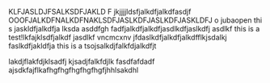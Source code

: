KLFJASLDJFSALKSDFJAKLD F
jkjjjjldsfjalkdfjalkdfasdjf
OOOFJALKDFNALKDFNAKLSDFJASLKDFJASLKDFJASKLDFJ
o jubaopen
thi s jaskldfjalkdfja lksda
asddfgh
fadfjalkdfjalkdfjasdlkdfjaslkdfj asdlkf 
this is a test!lkfajklsdfjalkdf jasdlkf vncmcxnv
jfdaslkdfjalkdfjalkdfflkjsdalkj
faslkdfjakldfja
this is a tsojsalkdjfalkfdjalkdfjt


lakdjflakfdjklsadfj
kjsadjfalkfdjlk
fasdfafdadf
ajsdkfajflkafhgfhgfhgfhgfhgfjhhlsakdhl
